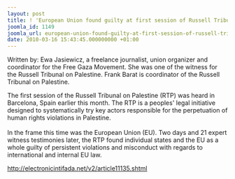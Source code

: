 ```yaml
---
layout: post
title: ! 'European Union found guilty at first session of Russell Tribunal '
joomla_id: 1149
joomla_url: european-union-found-guilty-at-first-session-of-russell-tribunal-
date: 2010-03-16 15:43:45.000000000 +01:00
---
```

<p>Written by: Ewa Jasiewicz, a freelance journalist, union organizer and coordinator for the Free Gaza Movement. She was one of the witness for the Russell Tribunal on Palestine. Frank Barat is coordinator of the Russell Tribunal on Palestine.</p>
<p>The first session of the Russell Tribunal on Palestine (RTP) was heard in Barcelona, Spain earlier this month. The RTP is a peoples' legal initiative designed to systematically try key actors responsible for the perpetuation of human rights violations in Palestine.<br /><br />In the frame this time was the European Union (EU). Two days and 21 expert witness testimonies later, the RTP found individual states and the EU as a whole guilty of persistent violations and misconduct with regards to international and internal EU law.</p>
<p><a href="http://electronicintifada.net/v2/article11135.shtml">http://electronicintifada.net/v2/article11135.shtml</a></p>
